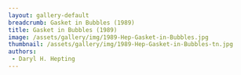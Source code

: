 ```yaml
---
layout: gallery-default
breadcrumb: Gasket in Bubbles (1989)
title: Gasket in Bubbles (1989)
image: /assets/gallery/img/1989-Hep-Gasket-in-Bubbles.jpg
thumbnail: /assets/gallery/img/1989-Hep-Gasket-in-Bubbles-tn.jpg
authors:
 - Daryl H. Hepting
---
```

